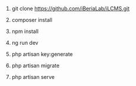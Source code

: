 1) git clone https://github.com/iBeriaLab/iLCMS.git

2) composer install

3) npm install

3) ng run dev

4) php artisan key:generate

5) php artisan migrate

6) php artisan serve
